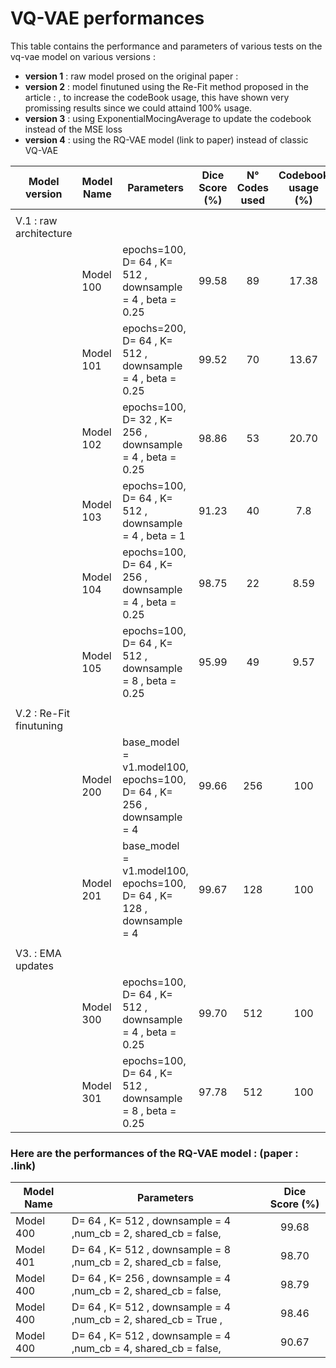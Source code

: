 # VQ-VAE performances 

This table contains the performance and parameters of various tests on the vq-vae model on various versions :
* **version 1** : raw model prosed on the original paper : 
* **version 2** : model finutuned using the Re-Fit method proposed in the article : , to increase the codeBook usage, this have shown very promissing results since we could attaind 100% usage.
* **version 3** : using ExponentialMocingAverage to update the codebook instead of the MSE loss
* **version 4** : using the RQ-VAE model (link to paper) instead of classic VQ-VAE


|Model version     | Model Name       | Parameters                        | Dice Score (%) | N° Codes used | Codebook usage (%) |
|------------------|------------------|-----------------------------------|:--------------:|:-------------:|:------------------:|
|||||||
|V.1 : raw architecture |
|| Model 100            | epochs=100, D= 64    , K= 512    , downsample = 4 , beta = 0.25         | 99.58           |  89   | 17.38      |
|| Model 101            | epochs=200, D= 64    , K= 512    , downsample = 4 , beta = 0.25         | 99.52           |  70   | 13.67      |
|| Model 102            | epochs=100, D= 32    , K= 256    , downsample = 4 , beta = 0.25         | 98.86           |  53   | 20.70      |
|| Model 103            | epochs=100, D= 64    , K= 512    , downsample = 4 , beta = 1            | 91.23           |  40   | 7.8        |
|| Model 104            | epochs=100, D= 64    , K= 256    , downsample = 4 , beta = 0.25         | 98.75           |  22   | 8.59       |         
|| Model 105            | epochs=100, D= 64    , K= 512    , downsample = 8 , beta = 0.25         | 95.99           |  49   | 9.57       |
|||||||
|V.2 : Re-Fit finutuning |
|| Model 200            | base_model = v1.model100, epochs=100, D= 64    , K= 256    , downsample = 4     | 99.66   | 256    | 100       |
|| Model 201            | base_model = v1.model100, epochs=100, D= 64    , K= 128    , downsample = 4     | 99.67   | 128    | 100       |
|||||||
|V3. : EMA updates
|| Model 300            | epochs=100, D= 64    , K= 512    , downsample = 4 , beta = 0.25         | 99.70           |  512   | 100      |
|| Model 301            | epochs=100, D= 64    , K= 512    , downsample = 8 , beta = 0.25         | 97.78           |  512   | 100      |



### Here are the performances of the RQ-VAE model : (paper : .link)

| Model Name       | Parameters                        | Dice Score (%) |
|------------------|-----------------------------------|:--------------:|
| Model 400        |D= 64    , K= 512    , downsample = 4 ,num_cb = 2, shared_cb = false,          |99.68   | 
| Model 401        |D= 64    , K= 512    , downsample = 8 ,num_cb = 2, shared_cb = false,          |98.70   | 
| Model 400        |D= 64    , K= 256    , downsample = 4 ,num_cb = 2, shared_cb = false,          |98.79   |  
| Model 400        |D= 64    , K= 512    , downsample = 4 ,num_cb = 2, shared_cb = True ,          |98.46   |  
| Model 400        |D= 64    , K= 512    , downsample = 4 ,num_cb = 4, shared_cb = false,          |90.67   |  









